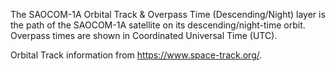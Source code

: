 The SAOCOM-1A Orbital Track & Overpass Time (Descending/Night) layer is the path of the SAOCOM-1A satellite on its descending/night-time orbit. Overpass times are shown in Coordinated Universal Time (UTC).

Orbital Track information from <https://www.space-track.org/>.
